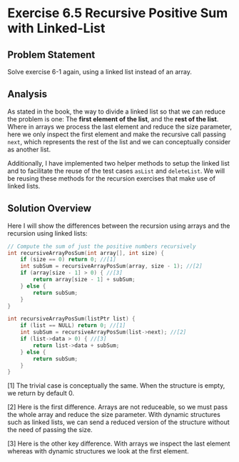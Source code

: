 # Exercise 6.5 Recursive Positive Sum with Linked-List

## Problem Statement

Solve exercise 6-1 again, using a linked list instead of an array.

## Analysis

As stated in the book, the way to divide a linked list so that we can reduce the
problem is one: The **first element of the list**, and the **rest of the list**.
Where in arrays we process the last element and reduce the size parameter, here
we only inspect the first element and make the recursive call passing `next`,
which represents the rest of the list and we can conceptually consider as
another list.

Additionally, I have implemented two helper methods to setup the linked list and
to facilitate the reuse of the test cases `asList` and `deleteList`. We will be
reusing these methods for the recursion exercises that make use of linked lists.

## Solution Overview

Here I will show the differences between the recursion using arrays and the
recursion using linked lists:

```cpp
// Compute the sum of just the positive numbers recursively
int recursiveArrayPosSum(int array[], int size) {
    if (size == 0) return 0; //[1]    
    int subSum = recursiveArrayPosSum(array, size - 1); //[2]
    if (array[size - 1] > 0) { //[3]
        return array[size - 1] + subSum;
    } else {
        return subSum; 
    }
}

int recursiveArrayPosSum(listPtr list) {
    if (list == NULL) return 0; //[1]
    int subSum = recursiveArrayPosSum(list->next); //[2]
    if (list->data > 0) { //[3]
        return list->data + subSum;
    } else {
        return subSum;
    }
}
```

[1] The trivial case is conceptually the same. When the structure is empty, we
return by default 0.

[2] Here is the first difference. Arrays are not reduceable, so we must pass the
whole array and reduce the size parameter. With dynamic structures such as
linked lists, we can send a reduced version of the structure without the need of
passing the size.

[3] Here is the other key difference. With arrays we inspect the last element
whereas with dynamic structures we look at the first element.
